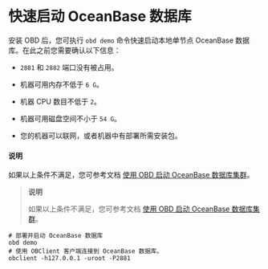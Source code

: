# 快速启动 OceanBase 数据库

安装 OBD 后，您可执行 `obd demo` 命令快速启动本地单节点 OceanBase 数据库。在此之前您需要确认以下信息：

* `2881` 和 `2882` 端口没有被占用。

* 机器可用内存不低于 `6 G`。

* 机器 CPU 数目不低于 `2`。

* 机器可用磁盘空间不小于 `54 G`。

* 您的机器可以联网，或者机器中有部署所需安装包。

<main id="notice" type='explain'>
  <h4>说明</h4>
  <p>如果以上条件不满足，您可参考文档 <a href="../3.user-guide/2.start-the-oceanbase-cluster-by-using-obd.md">使用 OBD 启动 OceanBase 数据库集群</a>。</p>
</main>


> **说明**
>
> 如果以上条件不满足，您可参考文档 [使用 OBD 启动 OceanBase 数据库集群](../3.user-guide/2.start-the-oceanbase-cluster-by-using-obd.md)。

```shell
# 部署并启动 OceanBase 数据库
obd demo
# 使用 OBClient 客户端连接到 OceanBase 数据库。
obclient -h127.0.0.1 -uroot -P2881
```
